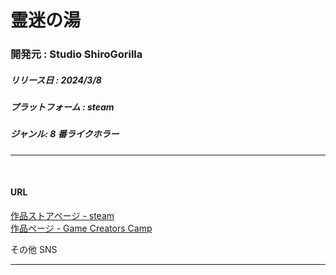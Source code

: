 # 霊迷の湯

### 開発元 : Studio ShiroGorilla

##### リリース日 : 2024/3/8

##### プラットフォーム : steam

##### ジャンル: 8 番ライクホラー

---

<br>

#### URL

[作品ストアページ - steam](https://store.steampowered.com/app/2806350/_/, "Steam Store 霊迷の湯") <br>
[作品ページ - Game Creators Camp](https://game-creators.camp/games/37683783/Reimei_no_Yu, "作品ページ 霊迷の湯") <br>

その他 SNS

---
